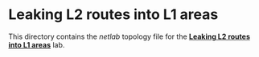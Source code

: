 # Leaking L2 routes into L1 areas

This directory contains the *netlab* topology file for the
**[Leaking L2 routes into L1 areas](../../docs/advanced/2-route-leak.md)** lab.
